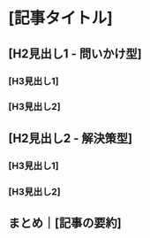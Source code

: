 # [記事タイトル]

<!-- リード文テンプレート -->
<!-- 
「[読者の悩み1]」
「[読者の悩み2]」
「[読者の悩み3]」

もしあなたがこんな悩みを抱えているなら、[解決の方向性]。
[記事で解決できることを具体的に説明]。
この記事では、[内容の概要]を、今夜から実践できる内容をご紹介します。
-->

## [H2見出し1 - 問いかけ型]

<!-- 約150文字の導入文 - このセクションで説明する内容を簡潔に -->

### [H3見出し1]
<!-- 
**よくあるNG習慣**: [具体的な行動]

[問題の説明 - 研究データを日常的比喩で説明]
箇条書きで問題点を3つ程度
-->

### [H3見出し2] 
<!-- 
**今日から始められる方法**
- [具体的行動1]
- [具体的行動2] 
- [具体的行動3]

[読者への問いかけで締める「〜してみませんか？」]
-->

## [H2見出し2 - 解決策型]

<!-- 約150文字の導入文 -->

### [H3見出し1]
<!-- 同様の構成：NG習慣 → 問題説明 -->

### [H3見出し2]
<!-- 同様の構成：具体的方法 → 問いかけ -->

## まとめ｜[記事の要約]

<!-- 
[記事の要点を1-2文でまとめ]

**今夜から始められる3つのこと**
- [アクション1]
- [アクション2]
- [アクション3]

[前向きな締めの言葉]
-->

